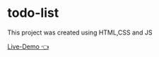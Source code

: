 # todo-list

This project was created using HTML,CSS and JS

[Live-Demo :point_left:](https://malharvb.github.io/todo-list/)
